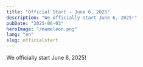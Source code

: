 ```yaml
---
title: "Official Start - June 6, 2025"
description: "We officially start June 6, 2025!"
pubDate: "2025-06-03"
heroImage: "/mameleon.png"
lang: "en"
slug: officialstart
---
```

We officially start June 6, 2025!